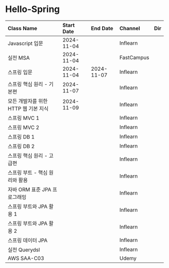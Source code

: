 # Hello-Spring

|Class Name|Start Date|End Date|Channel|Dir|
|:---|:---|:---|:---|:---|
|Javascript 입문|2024-11-04||Inflearn||
|실전 MSA|2024-11-04||FastCampus|
|스프링 입문|2024-11-04|2024-11-07|Inflearn||
|스프링 핵심 원리 - 기본편|2024-11-07||Inflearn||
|모든 개발자를 위한 HTTP 웹 기본 지식|2024-11-09||Inflearn||
|스프링 MVC 1|||Inflearn||
|스프링 MVC 2|||Inflearn||
|스프링 DB 1|||Inflearn||
|스프링 DB 2|||Inflearn||
|스프링 핵심 원리 - 고급편|||Inflearn||
|스프링 부트 - 핵심 원리와 활용|||Inflearn||
|자바 ORM 표준 JPA 프로그래밍|||Inflearn||
|스프링 부트와 JPA 활용 1|||Inflearn||
|스프링 부트와 JPA 활용 2|||Inflearn||
|스프링 데이터 JPA|||Inflearn||
|실전 Querydsl|||Inflearn||
|AWS SAA-C03|||Udemy||
